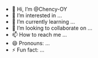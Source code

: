 - 👋 Hi, I’m @Chency-OY
- 👀 I’m interested in ...
- 🌱 I’m currently learning ...
- 💞️ I’m looking to collaborate on ...
- 📫 How to reach me ...
- 😄 Pronouns: ...
- ⚡ Fun fact: ...

<!---
Chency-OY/Chency-OY is a ✨ special ✨ repository because its `README.md` (this file) appears on your GitHub profile.
You can click the Preview link to take a look at your changes.
--->
